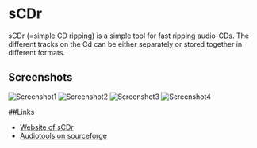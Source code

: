 # sCDr
sCDr (=simple CD ripping) is a simple tool for fast ripping audio-CDs. The different tracks on the Cd can be either separately or stored together in different formats.

## Screenshots
![Screenshot1](http://www.arnehannappel.de/images/scdr/gallery-en-small/scdr01.png)
![Screenshot2](http://www.arnehannappel.de/images/scdr/gallery-en-small/scdr02.png)
![Screenshot3](http://www.arnehannappel.de/images/scdr/gallery-en-small/scdr03.png)
![Screenshot4](http://www.arnehannappel.de/images/scdr/gallery-en-small/scdr04.png)

##Links
* [Website of sCDr](http://arnehannappel.de/index.php/projekte/pysaved)
* [Audiotools on sourceforge](http://audiotools.sourceforge.net/)
